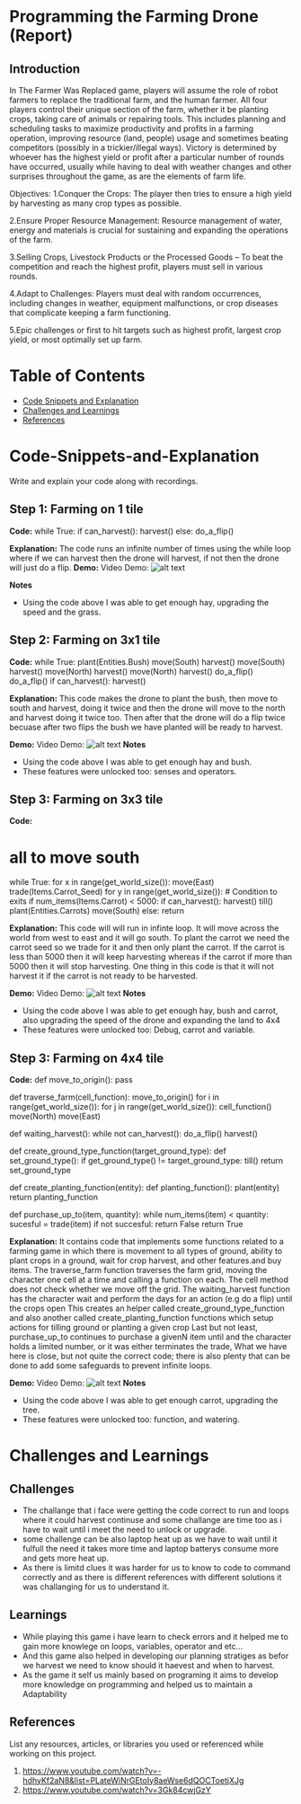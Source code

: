 # Programming the Farming Drone (Report)
## Introduction
In The Farmer Was Replaced game, players will assume the role of robot farmers to replace the traditional farm, and the human farmer. All four players control their unique section of the farm, whether it be planting crops, taking care of animals or repairing tools. This includes planning and scheduling tasks to maximize productivity and profits in a farming operation, improving resource (land, people) usage and sometimes beating competitors (possibly in a trickier/illegal ways). Victory is determined by whoever has the highest yield or profit after a particular number of rounds have occurred, usually while having to deal with weather changes and other surprises throughout the game, as are the elements of farm life.

Objectives:
1.Conquer the Crops: The player then tries to ensure a high yield by harvesting as many crop types as possible.

2.Ensure Proper Resource Management: Resource management of water, energy and materials is crucial for sustaining and expanding the operations of the farm.

3.Selling Crops, Livestock Products or the Processed Goods – To beat the competition and reach the highest profit, players must sell in various rounds.

4.Adapt to Challenges: Players must deal with random occurrences, including changes in weather, equipment malfunctions, or crop diseases that complicate keeping a farm functioning.

5.Epic challenges or first to hit targets such as highest profit, largest crop yield, or most optimally set up farm.

# Table of Contents
- [Code Snippets and Explanation](#code-snippets-and-explanation)
- [Challenges and Learnings](#challenges-and-learnings)
- [References](#references)


# Code-Snippets-and-Explanation
Write and explain your code along with recordings.
## Step 1: Farming on 1 tile
**Code:**
while True:
	if can_harvest():
		harvest()
	else:
		do_a_flip()

**Explanation:**
The code runs an infinite number of times using the while loop where if we can harvest then the drone will harvest, if not then the drone
will just do a flip.
**Demo:**
Video Demo:
![alt text](./1%20x%201.png)

**Notes**
- Using the code above I was able to get enough hay, upgrading the speed and the grass.

## Step 2: Farming on 3x1 tile
**Code:**
while True:
	plant(Entities.Bush)
	move(South)
	harvest()
	move(South)
	harvest()
	move(North)
	harvest()
	move(North)
	harvest()
	do_a_flip()
	do_a_flip()
	if can_harvest():
		harvest()

**Explanation:**
This code makes the drone to plant the bush, then move to south and harvest, doing it twice and then the drone will move to the north
and harvest doing it twice too. Then after that the drone will do a flip twice becuase after two flips the bush we have planted will 
be ready to harvest.

**Demo:**
Video Demo:
![alt text](./3%20x%201.png)
**Notes**
- Using the code above I was able to get enough hay and bush.
- These features were unlocked too: senses and operators.

## Step 3: Farming on 3x3 tile
**Code:**
# all to move south
while True:
	for x in range(get_world_size()):
		move(East)
		trade(Items.Carrot_Seed)
		for y in range(get_world_size()):
			# Condition to exits
			if num_items(Items.Carrot) < 5000:
				if can_harvest():
					harvest()
					till()
					plant(Entities.Carrots)
				move(South)
			else:
				return

**Explanation:**
This code will will run in infinte loop. It will move across the world from west to east and it will go south. To plant the carrot we need
the carrot seed so we trade for it and then only plant the carrot. If the carrot is less than 5000 then it will keep harvesting whereas if
the carrot if more than 5000 then it will stop harvesting. One thing in this code is that it will not harvest it if the carrot is not ready
to be harvested.


**Demo:**
Video Demo:
![alt text](./3%20x%203.png)
**Notes**
- Using the code above I was able to get enough hay, bush and carrot, also upgrading the speed of the drone and expanding the land to 
  4x4
- These features were unlocked too: Debug, carrot and variable.

## Step 3: Farming on 4x4 tile
**Code:**
def move_to_origin():
	pass

def traverse_farm(cell_function):
	move_to_origin()
	for i in range(get_world_size()):
		for j in range(get_world_size()):
			cell_function()
			move(North)
		move(East)	 

def waiting_harvest():
	while not can_harvest():
		do_a_flip()
	harvest()	
	
def create_ground_type_function(target_ground_type):
	def set_ground_type():
		if get_ground_type() != target_ground_type:
			till()
	return set_ground_type

def create_planting_function(entity):
	def planting_function():
		plant(entity)
	return planting_function
	
def purchase_up_to(item, quantity):
	while num_items(item) < quantity:
		sucesful = trade(item)
		if not succesful:
			return False
	return True

**Explanation:**
It contains code that implements some functions related to a farming game in which there is movement to all types of ground, ability to
 plant crops in a ground, wait for crop harvest, and other features.and buy items. The traverse_farm function traverses the farm grid,
moving the character one cell at a time and calling a function on each. The cell method does not check whether we move off the grid. The 
waiting_harvest function has the character wait and perform the days for an action (e.g do a flip) until the crops open This creates an 
helper called create_ground_type_function and also another called create_planting_function functions which setup actions for tilling 
ground or planting a given crop Last but not least, purchase_up_to continues to purchase a givenN item until and the character holds a
limited number, or it was either terminates the trade, What we have here is close, but not quite the correct code; there is also plenty 
that can be done to add some safeguards to prevent infinite loops.

**Demo:**
Video Demo:
![alt text](./4%20x%204.png)
**Notes**
- Using the code above I was able to get enough carrot, upgrading the tree.
- These features were unlocked too: function, and watering.

# Challenges and Learnings
## Challenges
- The challange that i face were getting the code correct to run and loops where it could harvest continuse and some challange are time 
  too as i have to wait until i meet the need to unlock or upgrade.
- some challenge can be also laptop heat up as we have to wait until it fulfull the need it takes more time and laptop batterys consume 
  more and gets more heat up.
- As there is limitd clues it was harder for us to know to code to command correctly and as there is different references with different 
  solutions it was challanging for us to understand it.

## Learnings
- While playing this game i have learn to check errors and it helped me to gain more knowlege on loops, variables, operator and etc...
- And this game also helped in developing our planning stratiges as befor we harvest we need to know should it haevest and when to harvest.
- As the game it self us mainly based on programing it aims to develop more knowledge on programming and helped us to maintain a Adaptability

## References
List any resources, articles, or libraries you used or referenced while working on this project.
1. https://www.youtube.com/watch?v=-hdhyKf2aN8&list=PLateWiNrGEtoIy8aeWse6dQOCToetjXJg
2. https://www.youtube.com/watch?v=3Gk84cwjGzY